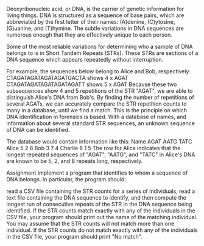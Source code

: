 Deoxyribonucleic acid, or DNA, is the carrier of genetic information for living things. DNA is structured as a sequence of base pairs, which are abbreviated by the first letter of their names: (A)denine, (C)ytosine, (G)uanine, and (T)hymine. The subtle variations in DNA sequences are numerous enough that they are effectively unique to each person.

Some of the most reliable variations for determining who a sample of DNA belongs to is in Short Tandem Repeats (STRs). These STRs are sections of a DNA sequence which appears repeatedly without interruption.

For example, the sequences below belong to Alice and Bob, respectively: CTAGATAGATAGATAGATGACTA shows 4 x AGAT CTAGATAGATAGATAGATAGATT shows 5 x AGAT
Because these two subsequences show 4 and 5 repetitions of the STR "AGAT", we are able to distinguish Alice's DNA from Bob's. By finding the number of repetitions of several AGATs, we can accurately compare the STR repetition counts to many in a database, until we find a match. This is the principle on which DNA identification in forensics is based. With a database of names, and information about several standard STR sequences, an unknown sequence of DNA can be identified.

The database would contain information like this:
Name	AGAT	AATG	TATC
Alice	5	2	8
Bob	3	7	4
Charlie	6	1	5
The row for Alice indicates that the longest repeated sequences of "AGAT", "AATG", and "TATC" in Alice's DNA are known to be 5, 2, and 8 repeats long, respectively.

Assignment
Implement a program that identifies to whom a sequence of DNA belongs. In particular, the program should:

read a CSV file containing the STR counts for a series of individuals,
read a text file containing the DNA sequence to identify, and then
compute the longest run of consecutive repeats of the STR in the DNA sequence being identified.
If the STR counts match exactly with any of the individuals in the CSV file, your program should print out the name of the matching individual. You may assume that the STR counts will not match more than one individual.
If the STR counts do not match exactly with any of the individuals in the CSV file, your program should print "No match".
